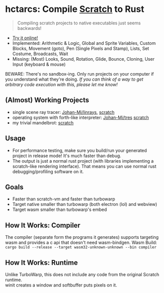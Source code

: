 # hctarcs: Compile [Scratch](https://scratch.mit.edu) to Rust 

> Compiling scratch projects to native executables just seems backwards! 

- [Try it online!](https://lukegrahamlandry.ca/hctarcs/)
- Implemented: Arithmetic & Logic, Global and Sprite Variables, Custom Blocks, Movement (goto), Pen (Single Pixels and Stamp), Lists, Set Costume, Broadcasts, Wait 
- Missing: (Most) Looks, Sound, Rotation, Glide, Bounce, Cloning, User Input (keyboard & mouse)

BEWARE: There's no sandbox-ing. Only run projects on your computer if you understand what they're doing. 
*If you can think of a way to get arbitrary code execution with this, please let me know!*

## (Almost) Working Projects

- single scene ray tracer: [Johan-Mi/linrays](https://github.com/Johan-Mi/linrays), [scratch](https://scratch.mit.edu/projects/726052645) 
- operating system with forth-like interpreter: [Johan-Mi/tres](https://github.com/Johan-Mi/tres) [scratch](https://scratch.mit.edu/projects/647528063/)
- my trivial mandelbrot: [scratch](https://scratch.mit.edu/projects/945435432/)

## Usage

- For performance testing, make sure you build/run your generated project in release mode! It's much faster than debug. 
- The output is just a normal rust project (with libraries implementing a scratch-like rendering interface). 
That means you can use normal rust debugging/profiling software on it. 

<!--
## Build

- [Install Rust](https://www.rust-lang.org/tools/install)
- `git clone "https://github.com/LukeGrahamLandry/hctarcs.git" && cd hctarcs`
- `cargo build --release`

## Usage

- Export your scratch project to a .sb3 file.
- `cargo run --release --bin compiler`
- `cd target/scratch_out`
- `cargo run`
-->

## Goals

- Faster than scratch-vm and faster than turbowarp
- Target native smaller than turbowarp (both electron (lol) and webview)
- Target wasm smaller than turbowarp's embed 

## How It Works: Compiler

The compiler (separate form the programs it generates) supports targeting wasm and provides a c api that doesn't need wasm-bindgen.
Wasm Build: `cargo build --release --target wasm32-unknown-unknown --bin compiler`

## How It Works: Runtime

Unlike TurboWarp, this does not include any code from the original Scratch runtime.  
winit creates a window and softbuffer puts pixels on it. 
